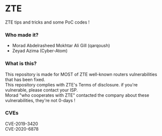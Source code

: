# ZTE
ZTE tips and tricks and some PoC codes !

### **Who made it?**
* Morad Abdelrasheed Mokhtar Ali Gill (qarqoush)
* Zeyad Azima (Cyber-Atom)

### **What is this?**
This repository is made for MOST of ZTE well-known routers vulnerabilities that has been fixed.<br>
This repository complies with ZTE's Terms of disclosure. if you're vulnerable, please contact your ISP.<br>
Morad "who cooperates with ZTE" contacted the company about these vulnerabilities, they're not 0-days !<br>

### **CVEs**
CVE-2019-3420<br>CVE-2020-6878
